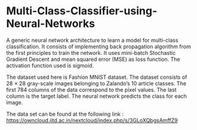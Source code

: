 # Multi-Class-Classifier-using-Neural-Networks
A generic neural network architecture to learn a model for multi-class classification. It consists of implementing back propagation algorithm from the first principles to train the network. It uses  mini-batch Stochastic Gradient Descent and mean squared error (MSE) as loss function. The activation function used is sigmoid.

The dataset used here is Fashion MNIST dataset. The dataset consists of 28 × 28 gray-scale images belonging to Zalando’s 10 article classes. The first 784 columns of the data correspond to the pixel values. The last column is the target label. The neural network predicts the class for each image.

The data set can be found at the following link : https://owncloud.iitd.ac.in/nextcloud/index.php/s/3GLoXQbgsAmffZ9
